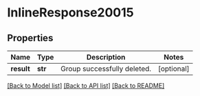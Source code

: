 # InlineResponse20015

## Properties
Name | Type | Description | Notes
------------ | ------------- | ------------- | -------------
**result** | **str** | Group successfully deleted. | [optional] 

[[Back to Model list]](../README.md#documentation-for-models) [[Back to API list]](../README.md#documentation-for-api-endpoints) [[Back to README]](../README.md)

